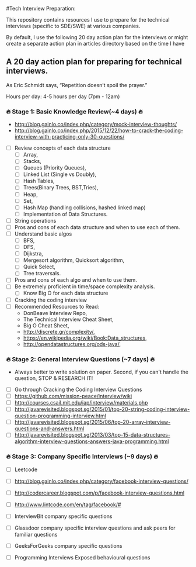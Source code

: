 #Tech Interview Preparation:

This repository contains resources I use to prepare for the technical interviews (specific to SDE/SWE) at various companies.

By default, I use the following 20 day action plan for the interviews or might create a separate action plan in articles directory based on the time I have

## A 20 day action plan for preparing for technical interviews.

As Eric Schmidt says, “Repetition doesn’t spoil the prayer.”

Hours per day: 4-5 hours per day (7pm - 12am)

### :fire: Stage 1: Basic Knowledge Review(~4 days) :fire:
- http://blog.gainlo.co/index.php/category/mock-interview-thoughts/
- http://blog.gainlo.co/index.php/2015/12/22/how-to-crack-the-coding-interview-with-practicing-only-30-questions/
- [ ] Review concepts of each data structure
    - [ ] Array,
    - [ ] Stacks,
    - [ ] Queues (Priority Queues),
    - [ ] Linked List (Single vs Doubly),
    - [ ] Hash Tables,
    - [ ] Trees(Binary Trees, BST,Tries),
    - [ ] Heap,
    - [ ] Set,
    - [ ] Hash Map (handling collisions, hashed linked map)
    - [ ] Implementation of Data Structures.
- [ ] String operations
- [ ] Pros and cons of each data structure and when to use each of them.
- [ ] Understand basic algos
    - [ ] BFS,
    - [ ] DFS,
    - [ ] Dijkstra,
    - [ ] Mergesort algorithm, Quicksort algorithm,
    - [ ] Quick Select,
    - [ ] Tree traversals.
- [ ] Pros and cons of each algo and when to use them.
- [ ] Be extremely proficient in time/space complexity analysis.
    - [ ] Know Big O for each data structure
- [ ] Cracking the coding interview
- [ ] Recommended Resources to Read:
    - DonBeave Interview Repo,
    - The Technical Interview Cheat Sheet,
    - Big O Cheat Sheet,
    - http://discrete.gr/complexity/,
    - https://en.wikipedia.org/wiki/Book:Data_structures,
    - http://opendatastructures.org/ods-java/,

### :fire: Stage 2: General Interview Questions (~7 days) :fire:
- Always better to write solution on paper. Second, if you can't handle the question, STOP & RESEARCH IT!
- [ ] Go through Cracking the Coding Interview Questions
- [ ] https://github.com/mission-peace/interview/wiki
- [ ] http://courses.csail.mit.edu/iap/interview/materials.php
- [ ] http://javarevisited.blogspot.sg/2015/01/top-20-string-coding-interview-question-programming-interview.html
- [ ] http://javarevisited.blogspot.sg/2015/06/top-20-array-interview-questions-and-answers.html
- [ ] http://javarevisited.blogspot.sg/2013/03/top-15-data-structures-algorithm-interview-questions-answers-java-programming.html

### :fire: Stage 3: Company Specific Interviews (~9 days) :fire:
- [ ] Leetcode
- [ ] http://blog.gainlo.co/index.php/category/facebook-interview-questions/
- [ ] http://codercareer.blogspot.com/p/facebook-interview-questions.html
- [ ] http://www.lintcode.com/en/tag/facebook/#
- [ ] InterviewBit company specific questions
- [ ] Glassdoor company specific interview questions and ask peers for familiar questions
- [ ] GeeksForGeeks company specific questions
- [ ] Programming Interviews Exposed behavioural questions


